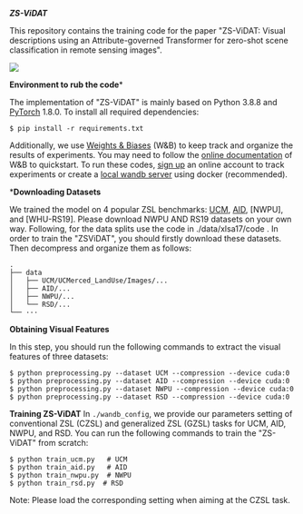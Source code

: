 *****ZS-ViDAT*****


This repository contains the training code for the paper  "ZS-ViDAT: Visual descriptions using an Attribute-governed Transformer for zero-shot scene classification in remote sensing images". 

![](figures/zs-vidat2.jpg)


******Environment to rub the code*******

The implementation of "ZS-ViDAT" is mainly based on Python 3.8.8 and [PyTorch](https://pytorch.org/) 1.8.0. To install all required dependencies:
```
$ pip install -r requirements.txt
```

Additionally, we use [Weights & Biases](https://wandb.ai/site) (W&B) to keep track and organize the results of experiments. You may need to follow the [online documentation](https://docs.wandb.ai/quickstart) of W&B to quickstart. To run these codes, [sign up](https://app.wandb.ai/login?signup=true) an online account to track experiments or create a [local wandb server](https://hub.docker.com/r/wandb/local) using docker (recommended).


*******Downloading Datasets****** 

We trained the model on 4 popular ZSL benchmarks: [UCM](http://weegee.vision.ucmerced.edu/datasets/landuse.html), [AID](https://captain-whu.github.io/AID/), [NWPU], and [WHU-RS19]. Please download NWPU AND RS19 datasets on your own way. Following, for the data splits use the code in ./data/xlsa17/code . In order to train the "ZSViDAT", you should firstly download these datasets. Then decompress and organize them as follows: 
```
.
├── data
│   ├── UCM/UCMerced_LandUse/Images/...
│   ├── AID/...
│   ├── NWPU/...
│   └── RSD/...
└── ···
```

****Obtaining Visual Features****

In this step, you should run the following commands to extract the visual features of three datasets:

```
$ python preprocessing.py --dataset UCM --compression --device cuda:0
$ python preprocessing.py --dataset AID --compression --device cuda:0
$ python preprocessing.py --dataset NWPU --compression --device cuda:0
$ python preprocessing.py --dataset RSD --compression --device cuda:0
```

****Training ZS-ViDAT****
In `./wandb_config`, we provide our parameters setting of conventional ZSL (CZSL) and generalized ZSL (GZSL) tasks for UCM, AID, NWPU, and RSD. You can run the following commands to train the "ZS-ViDAT" from scratch:

```
$ python train_ucm.py   # UCM
$ python train_aid.py   # AID
$ python train_nwpu.py  # NWPU
$ python train_rsd.py  # RSD
```
Note: Please load the corresponding setting when aiming at the CZSL task.

